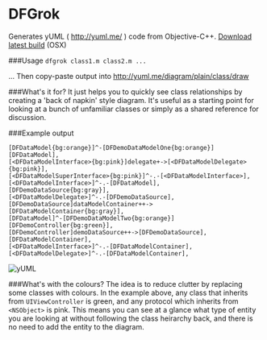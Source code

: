 DFGrok
=========

Generates yUML ( http://yuml.me/ ) code from Objective-C++.  [Download latest build](http://notes.darkfunction.com/files/dfgrok) (OSX)

###Usage 
`dfgrok class1.m class2.m ...`

... Then copy-paste output into http://yuml.me/diagram/plain/class/draw 

###What's it for?
It just helps you to quickly see class relationships by creating a 'back of napkin' style diagram.  It's useful as a starting point for looking at a bunch of unfamiliar classes or simply as a shared reference for discussion.

###Example output 

```
[DFDataModel{bg:orange}]^-[DFDemoDataModelOne{bg:orange}]
[DFDataModel],
[<DFDataModelInterface>{bg:pink}]delegate+->[<DFDataModelDelegate>{bg:pink}],
[<DFDataModelSuperInterface>{bg:pink}]^-.-[<DFDataModelInterface>],
[<DFDataModelInterface>]^-.-[DFDataModel],
[DFDemoDataSource{bg:gray}],
[<DFDataModelDelegate>]^-.-[DFDemoDataSource],
[DFDemoDataSource]dataModelContainer++->[DFDataModelContainer{bg:gray}],
[DFDataModel]^-[DFDemoDataModelTwo{bg:orange}]
[DFDemoController{bg:green}],
[DFDemoController]demoDataSource++->[DFDemoDataSource],
[DFDataModelContainer],
[<DFDataModelInterface>]^-.-[DFDataModelContainer],
[<DFDataModelDelegate>]^-.-[DFDataModelContainer],
```

![yUML](http://notes.darkfunction.com/images/yuml.png)

###What's with the colours?
The idea is to reduce clutter by replacing some classes with colours.  In the example above, any class that inherits from `UIViewController` is green, and any protocol which inherits from `<NSObject>` is pink.  This means you can see at a glance what type of entity you are looking at without following the class heirarchy back, and there is no need to add the entity to the diagram.
